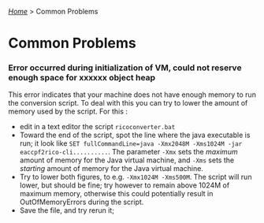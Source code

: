 [_Home_](index.html) > Common Problems

# Common Problems

### Error occurred during initialization of VM, could not reserve enough space for xxxxxx object heap

This error indicates that your machine does not have enough memory to run the conversion script. To deal with this you can try to lower the amount of memory used by the script. For this :

- edit in a text editor the script `ricoconverter.bat`
- Toward the end of the script, spot the line where the java executable is run; it look like `SET fullCommandLine=java -Xmx2048M -Xms1024M -jar eaccpf2rico-cli..........`. The parameter `-Xmx` sets the _maximum_ amount of memory for the Java virtual machine, and `-Xms` sets the _starting_ amount of memory for the Java virtual machine.
- Try to lower both figures, to e.g. `-Xmx1024M -Xms500M`. The script will run lower, but should be fine; try however to remain above 1024M of maximum memory, otherwise this could potentially result in OutOfMemoryErrors during the script.
- Save the file, and try rerun it;

